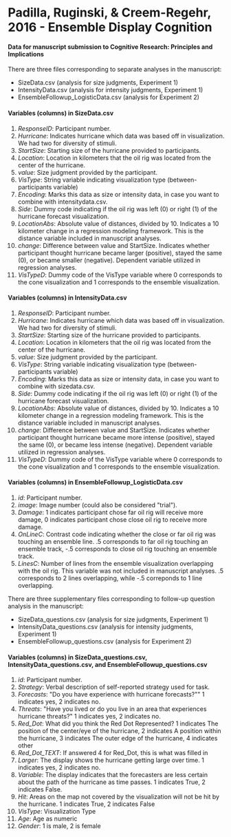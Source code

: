 # Padilla, Ruginski, & Creem-Regehr, 2016 - Ensemble Display Cognition
#### Data for manuscript submission to Cognitive Research: Principles and Implications

There are three files corresponding to separate analyses in the manuscript:
-  SizeData.csv (analysis for size judgments, Experiment 1)
-  IntensityData.csv (analysis for intensity judgments, Experiment 1)
-  EnsembleFollowup_LogisticData.csv (analysis for Experiment 2)

#### Variables (columns) in SizeData.csv
1. *ResponseID*: Participant number.
2. *Hurricane*: Indicates hurricane which data was based off in visualization. We had two for diversity of stimuli.
3. *StartSize*: Starting size of the hurricane provided to participants.
4. *Location*: Location in kilometers that the oil rig was located from the center of the hurricane.
5. *value*: Size judgment provided by the participant.
6. *VisType*: String variable indicating visualization type (between-participants variable)
7. *Encoding*: Marks this data as size or intensity data, in case you want to combine with intensitydata.csv.
8. *Side*: Dummy code indicating if the oil rig was left (0) or right (1) of the hurricane forecast visualization.
9. *LocationAbs*: Absolute value of distances, divided by 10. Indicates a 10 kilometer change in a regression modeling framework. This is the distance variable included in manuscript analyses.
10. *change*: Difference between value and StartSize. Indicates whether participant thought hurricane became larger (positive), stayed the same (0), or became smaller (negative). Dependent variable utilized in regression analyses.
11. *VisTypeD*: Dummy code of the VisType variable where 0 corresponds to the cone visualization and 1 corresponds to the ensemble visualization.

#### Variables (columns) in IntensityData.csv
1. *ResponseID*: Participant number.
2. *Hurricane*: Indicates hurricane which data was based off in visualization. We had two for diversity of stimuli.
3. *StartSize*: Starting size of the hurricane provided to participants.
4. *Location*: Location in kilometers that the oil rig was located from the center of the hurricane.
5. *value*: Size judgment provided by the participant.
6. *VisType*: String variable indicating visualization type (between-participants variable)
7. *Encoding*: Marks this data as size or intensity data, in case you want to combine with sizedata.csv.
8. *Side*: Dummy code indicating if the oil rig was left (0) or right (1) of the hurricane forecast visualization.
9. *LocationAbs*: Absolute value of distances, divided by 10. Indicates a 10 kilometer change in a regression modeling framework. This is the distance variable included in manuscript analyses.
10. *change*: Difference between value and StartSize. Indicates whether participant thought hurricane became more intense (positive), stayed the same (0), or became less intense (negative). Dependent variable utilized in regression analyses.
11. *VisTypeD*: Dummy code of the VisType variable where 0 corresponds to the cone visualization and 1 corresponds to the ensemble visualization.

#### Variables (columns) in EnsembleFollowup_LogisticData.csv
1. *id*: Participant number.
2. *image*: Image number (could also be considered "trial").
3. *Damage*: 1 indicates participant chose far oil rig will receive more damage, 0 indicates participant chose close oil rig to receive more damage.
4. *OnLineC*: Contrast code indicating whether the close or far oil rig was touching an ensemble line. .5 corresponds to far oil rig touching an ensemble track, -.5 corresponds to close oil rig touching an ensemble track.
5. *LinesC*: Number of lines from the ensemble visualization overlapping with the oil rig. This variable was not included in manuscript analyses. .5 corresponds to 2 lines overlapping, while -.5 correponds to 1 line overlapping.

There are three supplementary files corresponding to follow-up question analysis in the manuscript:
-  SizeData_questions.csv (analysis for size judgments, Experiment 1)
-  IntensityData_questions.csv (analysis for intensity judgments, Experiment 1)
-  EnsembleFollowup_questions.csv (analysis for Experiment 2)


#### Variables (columns) in SizeData_questions.csv,  IntensityData_questions.csv, and EnsembleFollowup_questions.csv
1. *id*: Participant number.
2. *Strategy*: Verbal description of self-reported strategy used for task.
3. *Forecasts*: "Do you have experience with hurricane forecasts?"" 1 indicates yes, 2 indicates no.
4. *Threats*: "Have you lived or do you live in an area that experiences hurricane threats?" 1 indicates yes, 2 indicates no.
5. *Red_Dot*: What did you think the Red Dot Represented? 1 indicates The position of the center/eye of the hurricane, 2 indicates A position within the hurricane, 3 indicates The outer edge of the hurricane, 4 indicates other
6. *Red_Dot_TEXT*: If answered 4 for Red_Dot, this is what was filled in
7. *Larger*: The display shows the hurricane getting large over time. 1 indicates yes, 2 indicates no.
8. *Variable*:  The display indicates that the forecasters are less certain about the path of the hurricane as time passes. 1 indicates True, 2 indicates False.
9. *Hit*: Areas on the map not covered by the visualization will not be hit by the hurricane. 1 indicates True, 2 indicates False
10. *VisType*: Visualization Type
11. *Age*: Age as numeric
12. *Gender*: 1 is male, 2 is female
